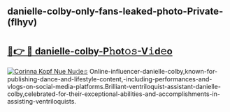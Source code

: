 ## danielle-colby-only-fans​-leaked-photo​-Private-(flhyv)


# <h2><a href="https://mediaupload.pro?title=danielle-colby&ref=git">🔗👉 🔴 danielle-colby-P𝚑ot𝚘𝚜-V𝚒d𝚎o</a></h2>

[![Corinna Kopf Nue Nu𝚍e𝚜](https://i.imgur.com/0qMVB7G.gif)](https://mediaupload.pro?title=danielle-colby&ref=git)
Online-influencer-danielle-colby,known-for-publishing-dance-and-lifestyle-content,-including-performances-and-vlogs-on-social-media-platforms.Brilliant-ventriloquist-assistant-danielle-colby,celebrated-for-their-exceptional-abilities-and-accomplishments-in-assisting-ventriloquists.  